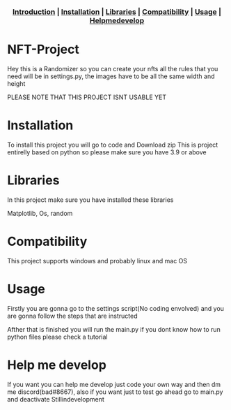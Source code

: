 <div align="center">

### [Introduction](#NFT-Project) | [Installation](#Installation) | [Libraries](#Libraries) | [Compatibility](#Compatibility) | [Usage](#usage) | [Helpmedevelop](#help-me-develop)

</div>

# NFT-Project

Hey this is a Randomizer so you can create your nfts all the rules that you need will be in settings.py, the images have to be all the same width and height

PLEASE NOTE THAT THIS PROJECT ISNT USABLE YET

# Installation

To install this project you will go to code and Download zip
This is project entirelly based on python so please make sure you have 3.9 or above

# Libraries

In this project make sure you have installed these libraries

Matplotlib, Os, random

# Compatibility

This project supports windows and probably linux and mac OS

# Usage

Firstly you are gonna go to the settings script(No coding envolved) and you are gonna follow the steps that are instructed

Afther that is finished you will run the main.py if you dont know how to run python files please check a tutorial

# Help me develop

If you want you can help me develop just code your own way and then dm me discord(bad#8667), also if you want just to test go ahead go to main.py and deactivate Stillindevelopment
